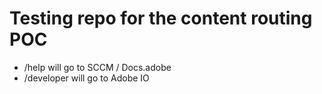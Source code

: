 # Testing repo for the content routing POC

* \/help will go to SCCM / Docs.adobe
* \/developer will go to Adobe IO
